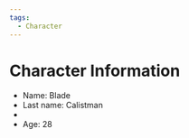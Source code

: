 ```yaml
---
tags:
  - Character
---
```

# Character Information

- Name: Blade
- Last name: Calistman
- 
- Age: 28

